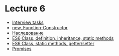 <h1>
    Lecture 6
</h1>

<ul>
    <li>
        <a href="./01.md">Interview tasks</a>
    </li>
    <li>
        <a href="./02.md">new, Function-Constructor</a>
    </li>
    <li>
        <a href="./03.md">Наследование</a>
    </li>
    <li>
        <a href="./04.md">ES6 Class, definition, inheritance, static methods</a>
    </li>
    <li>
        <a href="./05.md">ES6 Class, static methods, getter/setter</a>
    </li>
    <li>
        <a href="./06.md">Promises</a>
    </li>
</ul>
